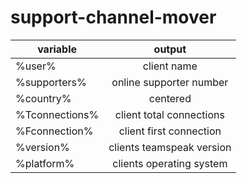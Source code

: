# support-channel-mover



| variable   |   output   |
|----------|:-------------:|
| %user% |  client name |
| %supporters% |  online supporter number  |
| %country% |    centered   |
| %Tconnections% | client total connections |
| %Fconnection% |  client first connection |
| %version% |    clients teamspeak version   |
| %platform% | clients operating system |
